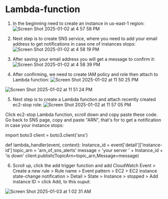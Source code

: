 # Lambda-function
1) In the beginning need to create an instance in us-east-1 region:
![Screen Shot 2025-01-02 at 4 57 58 PM](https://github.com/user-attachments/assets/9d7edbe3-f2f8-48c2-8cd8-5c461d3ead4f)


2) Next step is to create SNS service, where you need to add your email address to get notifications in case one of instances stops: 
![Screen Shot 2025-01-02 at 4 58 19 PM](https://github.com/user-attachments/assets/2a15f092-9738-44a8-99f2-7db9b04a78da)

 
3) After saving your email address you will get a message to confirm it:
![Screen Shot 2025-01-02 at 4 58 39 PM](https://github.com/user-attachments/assets/9f914cad-ed02-4906-9057-874afbbde557)


4) After confirming, we need to create IAM policy and role then attach to Lambda function:
![Screen Shot 2025-01-02 at 11 50 25 PM](https://github.com/user-attachments/assets/8938694b-d1f4-4a79-893b-dc92afe34f52)


![Screen Shot 2025-01-02 at 11 51 24 PM](https://github.com/user-attachments/assets/457e4c9d-bbe7-4181-a386-333e63282265)


5) Next step is to create a Lambda function and attach recently created ec2-stop role:
 ![Screen Shot 2025-01-02 at 11 57 05 PM](https://github.com/user-attachments/assets/23888967-ec0b-4040-8b6c-88c51cf6fdfa)

Click ec2-stop Lambda function, scroll down and copy paste these code. Go back to SNS page, copy and paste "ARN", that's for 
to get a notification in case your instance stops:

import boto3
client = boto3.client('sns')

def lambda_handler(event, context):
    Instance_id = event['detail']['instance-id']
    topic_arn = 'arn_of_sns_alerts'
    message = 'your server ' + Instance_id + 'is down'
    client.publish(TopicArn=topic_arn,Message=message)


6) Scroll up, click the add trigger function and add CloudWatch Event > Create a new rule > Rule name > Event pattern > EC2 > EC2 instance
   state-change notification > Detail > State > Instance > stopped > Add instance ID > click Add, to this ouput:


![Screen Shot 2025-01-03 at 1 02 31 AM](https://github.com/user-attachments/assets/993ea484-7d94-4b1e-9951-742680f269e2)






   
    
